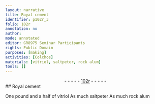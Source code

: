 ```yaml
---
layout: narrative
title: Royal cement
identifier: p102r_3
folio: 102r
annotation: no
author:
mode: annotated
editor: GR8975 Seminar Participants
rights: Public Domain
purposes: [making]
activities: [Colchos]
materials: [vitriol, saltpeter, rock alum]
tools: []
---
```


 <div class="folio" align="center">- - - - - <a href="http://gallica.bnf.fr/ark:/12148/btv1b10500001g/f209.image" target="_blank">102r</a> - - - - - </div>  
## Royal cement

  <span class="activity"></span> One pound and a half of <span class="material">vitriol</span> As much <span class="material">saltpeter</span> As much <span class="material">rock alum</span>  